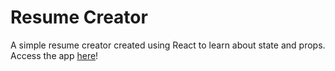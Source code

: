 # Resume Creator

A simple resume creator created using React to learn about state and props. Access the app [here](https://caleblyx.github.io/cv-creator)!


